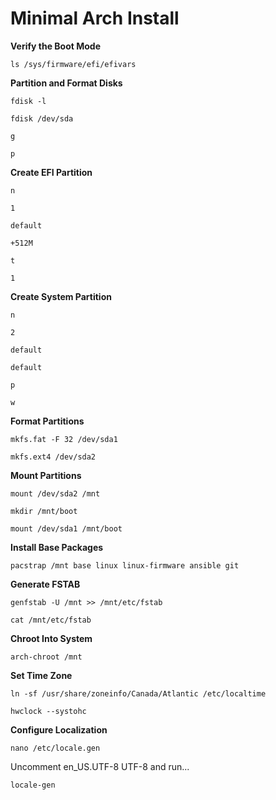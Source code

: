 # Minimal Arch Install

**Verify the Boot Mode**

`ls /sys/firmware/efi/efivars`

**Partition and Format Disks**

`fdisk -l`

`fdisk /dev/sda`

`g`

`p`

**Create EFI Partition**

`n`

`1`

`default`

`+512M`

`t`

`1`

**Create System Partition**

`n`

`2`

`default`

`default`

`p`

`w`

**Format Partitions**

`mkfs.fat -F 32 /dev/sda1`

`mkfs.ext4 /dev/sda2`

**Mount Partitions**

`mount /dev/sda2 /mnt`

`mkdir /mnt/boot`

`mount /dev/sda1 /mnt/boot`

**Install Base Packages**

`pacstrap /mnt base linux linux-firmware ansible git`

**Generate FSTAB**

`genfstab -U /mnt >> /mnt/etc/fstab`

`cat /mnt/etc/fstab`

**Chroot Into System**

`arch-chroot /mnt`

**Set Time Zone**

`ln -sf /usr/share/zoneinfo/Canada/Atlantic /etc/localtime`

`hwclock --systohc`

**Configure Localization**

`nano /etc/locale.gen`

Uncomment en_US.UTF-8 UTF-8 and run...

`locale-gen`
